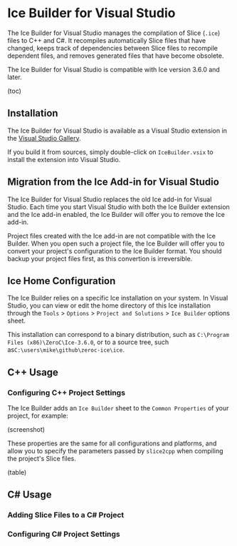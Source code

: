 # Ice Builder for Visual Studio

The Ice Builder for Visual Studio manages the compilation of Slice (`.ice`) files to C++ and C#. It recompiles automatically Slice files that have changed, keeps track of dependencies between Slice files to recompile dependent files, and removes generated files that have become obsolete.

The Ice Builder for Visual Studio is compatible with Ice version 3.6.0 and later.

(toc)

## Installation

The Ice Builder for Visual Studio is available as a Visual Studio extension in the [Visual Studio Gallery](https://visualstudiogallery.msdn.microsoft.com/).

If you build it from sources, simply double-click on `IceBuilder.vsix` to install the extension into Visual Studio.

## Migration from the Ice Add-in for Visual Studio

The Ice Builder for Visual Studio replaces the old Ice add-in for Visual Studio. Each time you start Visual Studio with both the Ice Builder extension and the Ice add-in enabled, the Ice Builder will offer you to remove the Ice add-in.

Project files created with the Ice add-in are not compatible with the Ice Builder. When you open such a project file, the Ice Builder will offer you to convert your project's configuration to the Ice Builder format. You should backup your project files first, as this convertion is irreversible.

## Ice Home Configuration

The Ice Builder relies on a specific Ice installation on your system. In Visual Studio, you can view or edit the home directory of this Ice installation through the `Tools` > `Options` > `Project and Solutions` > `Ice Builder` options sheet.

This installation can correspond to a binary distribution, such as `C:\Program Files (x86)\ZeroC\Ice-3.6.0`, or to a source tree, such as`C:\users\mike\github\zeroc-ice\ice`.
  
## C++ Usage

### 

### Configuring C++ Project Settings

The Ice Builder adds an `Ice Builder` sheet to the `Common Properties` of your project, for example:

(screenshot)

These properties are the same for all configurations and platforms, and allow you to specify the parameters passed by `slice2cpp` when compiling the project's Slice files.

(table)


## C# Usage

### Adding Slice Files to a C# Project

### Configuring C# Project Settings

